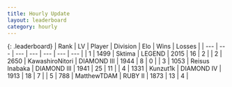 ```yaml
---
title: Hourly Update
layout: leaderboard
category: hourly
---
```


{: .leaderboard}
| Rank | LV | Player | Division | Elo | Wins | Losses |
| --- | --- | --- | --- | --- | --- | --- |
| <span data-change="0">1</span> | 1499 | <span title="ID: 353063">Sktima</span> | LEGEND | <span data-change="0">2015</span> | <span data-change="0">16</span> | <span data-change="0">2</span> |
| <span data-change="0">2</span> | 2650 | <span title="ID: 164871">KawashiroNitori</span> | DIAMOND III | <span data-change="13">1944</span> | <span data-change="1">8</span> | <span data-change="0">0</span> |
| <span data-change="0">3</span> | 1053 | <span title="ID: 451068">Reisus Inabaka</span> | DIAMOND III | <span data-change="33">1941</span> | <span data-change="3">25</span> | <span data-change="0">11</span> |
| <span data-change="5">4</span> | 1331 | <span title="ID: 392407">Kunzut1k</span> | DIAMOND IV | <span data-change="59">1913</span> | <span data-change="5">18</span> | <span data-change="0">7</span> |
| <span data-change="-1">5</span> | 788 | <span title="ID: 366840">MatthewTDAM</span> | RUBY II | <span data-change="0">1873</span> | <span data-change="0">13</span> | <span data-change="0">4</span> |